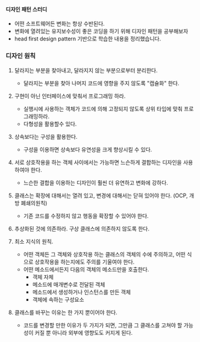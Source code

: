 #### 디자인 패턴 스터디

- 어떤 소프트웨어든 변화는 항상 수반된다.
- 변화에 열려있는 유지보수성이 좋은 코딩을 하기 위해 디자인 패턴을 공부해보자 
- head first design pattern 기반으로 학습한 내용을 정리했습니다.

### 디자인 원칙 
1. 달라지는 부분을 찾아내고, 달라지지 않는 부분으로부터 분리한다.
    - 달라지는 부분을 찾아 나머지 코드에 영향을 주지 않도록 "캡슐화" 한다.

2. 구현이 아닌 인터페이스에 맞춰서 프로그래밍 하라.
    - 실행시에 사용하는 객체가 코드에 의해 고정되지 않도록 상위 타입에 맞춰 프로그래밍하라.
    - 다형성을 활용할수 있다.
   
3. 상속보다는 구성을 활용한다.
    - 구성을 이용하면 상속보다 유연성을 크게 향상시킬 수 있다.
    
4. 서로 상호작용을 하는 객체 사이에서는 가능하면 느슨하게 결합하는 디자인을 사용하여야 한다.
    - 느슨한 결합을 이용하는 디자인이 훨씬 더 유연하고 변화에 강하다.
    
5. 클래스는 확장에 대해서는 열려 있고, 변경에 대해서는 닫혀 있어야 한다. (OCP, 개방 폐쇄의원칙)
    - 기존 코드를 수정하지 않고 행동을 확장할 수 있어야 한다.
    
6. 추상화된 것에 의존하라. 구상 클래스에 의존하지 않도록 한다.

7. 최소 지식의 원칙.
    - 어떤 객체든 그 객체와 상호작용 하는 클래스의 객체의 수에 주의하고, 어떤 식으로 상호작용을 하는지에도 주의를 기울여야 한다.
    - 어떤 메소드에서든지 다음의 객체의 메소드만을 호출한다.
        - 객체 자체
        - 메소드에 매개변수로 전달된 객체
        - 메소드에서 생성하거나 인스턴스를 만든 객체
        - 객체에 속하는 구성요소
        
8. 클래스를 바꾸는 이유는 한 가지 뿐이어야 한다.
    - 코드를 변경할 만한 이유가 두 가지가 되면, 그만큼 그 클래스를 고쳐야 할 가능성이 커질 뿐 아니라 외부에 영향도도 커지게 된다.
